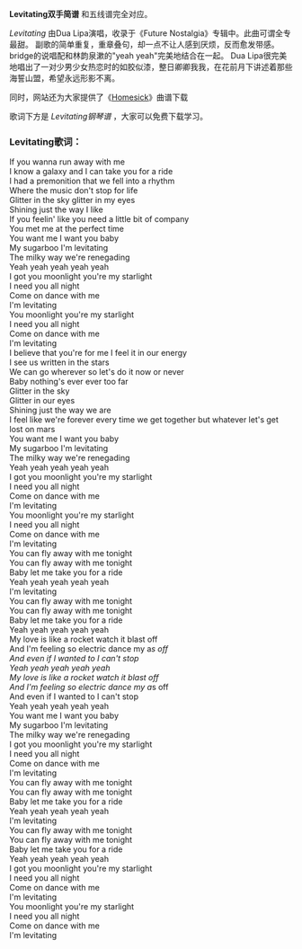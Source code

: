 

**Levitating双手简谱** 和五线谱完全对应。

_Levitating_ 由Dua Lipa演唱，收录于《Future Nostalgia》专辑中。此曲可谓全专最甜。
副歌的简单重复，重章叠句，却一点不让人感到厌烦，反而愈发带感。bridge的说唱配和林韵泉漱的"yeah yeah"完美地结合在一起。 Dua
Lipa很完美地唱出了一对少男少女热恋时的如胶似漆，整日卿卿我我，在花前月下讲述着那些海誓山盟，希望永远形影不离。

同时，网站还为大家提供了《[Homesick](Music-8974-Homesick-Dua-Lipa.html "Homesick")》曲谱下载

歌词下方是 _Levitating钢琴谱_ ，大家可以免费下载学习。

### Levitating歌词：

If you wanna run away with me  
I know a galaxy and I can take you for a ride  
I had a premonition that we fell into a rhythm  
Where the music don't stop for life  
Glitter in the sky glitter in my eyes  
Shining just the way I like  
If you feelin' like you need a little bit of company  
You met me at the perfect time  
You want me I want you baby  
My sugarboo I'm levitating  
The milky way we're renegading  
Yeah yeah yeah yeah yeah  
I got you moonlight you're my starlight  
I need you all night  
Come on dance with me  
I'm levitating  
You moonlight you're my starlight  
I need you all night  
Come on dance with me  
I'm levitating  
I believe that you're for me I feel it in our energy  
I see us written in the stars  
We can go wherever so let's do it now or never  
Baby nothing's ever ever too far  
Glitter in the sky  
Glitter in our eyes  
Shining just the way we are  
I feel like we're forever every time we get together but whatever let's get
lost on mars  
You want me I want you baby  
My sugarboo I'm levitating  
The milky way we're renegading  
Yeah yeah yeah yeah yeah  
I got you moonlight you're my starlight  
I need you all night  
Come on dance with me  
I'm levitating  
You moonlight you're my starlight  
I need you all night  
Come on dance with me  
I'm levitating  
You can fly away with me tonight  
You can fly away with me tonight  
Baby let me take you for a ride  
Yeah yeah yeah yeah yeah  
I'm levitating  
You can fly away with me tonight  
You can fly away with me tonight  
Baby let me take you for a ride  
Yeah yeah yeah yeah yeah  
My love is like a rocket watch it blast off  
And I'm feeling so electric dance my a*s off  
And even if I wanted to I can't stop  
Yeah yeah yeah yeah yeah  
My love is like a rocket watch it blast off  
And I'm feeling so electric dance my a*s off  
And even if I wanted to I can't stop  
Yeah yeah yeah yeah yeah  
You want me I want you baby  
My sugarboo I'm levitating  
The milky way we're renegading  
I got you moonlight you're my starlight  
I need you all night  
Come on dance with me  
I'm levitating  
You can fly away with me tonight  
You can fly away with me tonight  
Baby let me take you for a ride  
Yeah yeah yeah yeah yeah  
I'm levitating  
You can fly away with me tonight  
You can fly away with me tonight  
Baby let me take you for a ride  
Yeah yeah yeah yeah yeah  
I got you moonlight you're my starlight  
I need you all night  
Come on dance with me  
I'm levitating  
You moonlight you're my starlight  
I need you all night  
Come on dance with me  
I'm levitating

